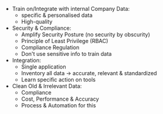 - Train on/Integrate with internal Company Data:
	- specific & personalised data
	- High-quality
- Security & Compliance:
	- Amplify Security Posture (no security by obscurity)
	- Principle of Least Privilege (RBAC)
	- Compliance Regulation
	- Don't use sensitive info to train data
- Integration:
	- Single application
	- Inventory all data -> accurate, relevant & standardized
	- Learn specific action on tools
- Clean Old & Irrelevant Data:
	- Compliance
	- Cost, Performance & Accuracy 
	- Process & Automation for this